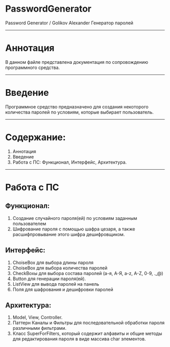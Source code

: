 # PasswordGenerator
Password Generator / Golikov Alexander
Генератор паролей
***
# Аннотация
В данном файле представлена документация по сопровождению программного средства.
***
# Введение
Программное средство предназначено для создания некоторого количества паролей по условиям, которые выбирает пользователь.
***
# Содержание:
  1) Аннотация
  2) Введение
  3) Работа с ПС: Функционал, Интерфейс, Архитектура.
***
# Работа с ПС
  
## Функционал:
  1) Создание случайного пароля(ей) по условиям заданным пользователем
  2) Шифрование пароля с помощью шафра цезаря, а также расшифпровывание этого шифра дешифровщиком.
  
## Интерфейс:
  1) ChoiseBox для выбора длины пароля
  2) ChoiseBox для выбора количества паролей
  3) CheckBoxы для выбора состава паролей (а-я, А-Я, a-z, A-Z, 0-9, ._@)  
  4) Button для генерации пароля(ей).
  5) ListView для вывода паролей на панель
  6) Поля для шафрования и дешифровки паролей
  
## Архитектура:
  1) Model, View, Controller.
  2) Паттерн Каналы и Фильтры для последовательной обработки пароля различными фильтрами.
  3) Класс SuperForFilters, который содержит алфавиты и общие методы для редактирования пароля в виде массива char элементов.
